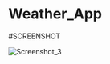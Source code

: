 # Weather_App

#SCREENSHOT
 
![Screenshot_3](https://github.com/Said-Suluk/Weather-App/assets/130802359/4da45af7-5d33-49a3-95fe-57dd73f2de71)
